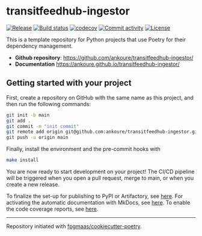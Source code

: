 # transitfeedhub-ingestor

[![Release](https://img.shields.io/github/v/release/ankoure/transitfeedhub-ingestor)](https://img.shields.io/github/v/release/ankoure/transitfeedhub-ingestor)
[![Build status](https://img.shields.io/github/actions/workflow/status/ankoure/transitfeedhub-ingestor/main.yml?branch=main)](https://github.com/ankoure/transitfeedhub-ingestor/actions/workflows/main.yml?query=branch%3Amain)
[![codecov](https://codecov.io/gh/ankoure/transitfeedhub-ingestor/branch/main/graph/badge.svg)](https://codecov.io/gh/ankoure/transitfeedhub-ingestor)
[![Commit activity](https://img.shields.io/github/commit-activity/m/ankoure/transitfeedhub-ingestor)](https://img.shields.io/github/commit-activity/m/ankoure/transitfeedhub-ingestor)
[![License](https://img.shields.io/github/license/ankoure/transitfeedhub-ingestor)](https://img.shields.io/github/license/ankoure/transitfeedhub-ingestor)

This is a template repository for Python projects that use Poetry for their dependency management.

- **Github repository**: <https://github.com/ankoure/transitfeedhub-ingestor/>
- **Documentation** <https://ankoure.github.io/transitfeedhub-ingestor/>

## Getting started with your project

First, create a repository on GitHub with the same name as this project, and then run the following commands:

```bash
git init -b main
git add .
git commit -m "init commit"
git remote add origin git@github.com:ankoure/transitfeedhub-ingestor.git
git push -u origin main
```

Finally, install the environment and the pre-commit hooks with

```bash
make install
```

You are now ready to start development on your project!
The CI/CD pipeline will be triggered when you open a pull request, merge to main, or when you create a new release.

To finalize the set-up for publishing to PyPI or Artifactory, see [here](https://fpgmaas.github.io/cookiecutter-poetry/features/publishing/#set-up-for-pypi).
For activating the automatic documentation with MkDocs, see [here](https://fpgmaas.github.io/cookiecutter-poetry/features/mkdocs/#enabling-the-documentation-on-github).
To enable the code coverage reports, see [here](https://fpgmaas.github.io/cookiecutter-poetry/features/codecov/).

---

Repository initiated with [fpgmaas/cookiecutter-poetry](https://github.com/fpgmaas/cookiecutter-poetry).
